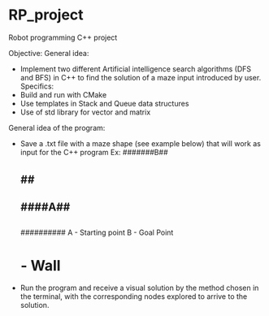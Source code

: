 # RP_project
Robot programming C++ project

Objective:
General idea: 
- Implement two different Artificial intelligence search algorithms (DFS and BFS) in C++ to find the solution of a maze input introduced by user.
Specifics: 
- Build and run with CMake
- Use templates in Stack and Queue data structures
- Use of std library for vector and matrix

General idea of the program:
- Save a .txt file with a maze shape (see example below) that will work as input for the C++ program
  Ex:
  #######B##
  ######  ##
  ##  ## ###
  ## ####A##
  ##      ##
  ##########
   A - Starting point
   B - Goal Point
   # - Wall
   
- Run the program and receive a visual solution by the method chosen in the terminal, with the corresponding nodes explored to arrive to the solution.




